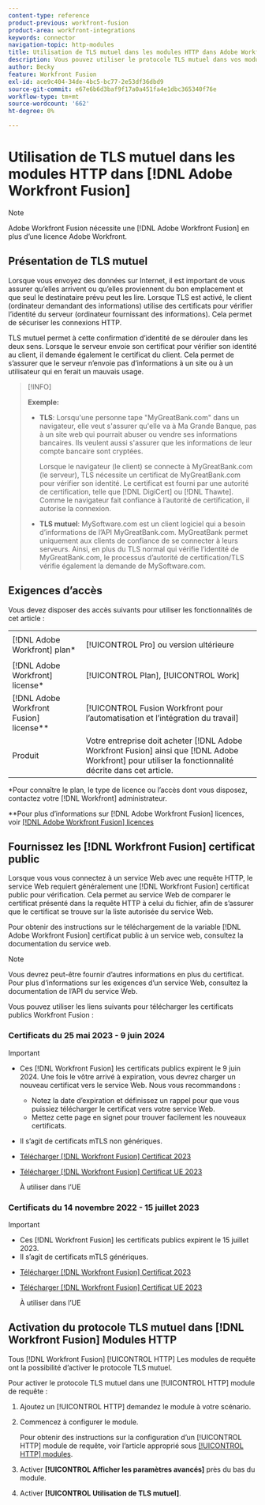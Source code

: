 ```yaml
---
content-type: reference
product-previous: workfront-fusion
product-area: workfront-integrations
keywords: connector
navigation-topic: http-modules
title: Utilisation de TLS mutuel dans les modules HTTP dans Adobe Workfront Fusion
description: Vous pouvez utiliser le protocole TLS mutuel dans vos modules HTTP Fusion Adobe Workfront, ce qui permet aux deux côtés de la transaction d’information de vérifier l’identité de l’autre.
author: Becky
feature: Workfront Fusion
exl-id: ace9c404-34de-4bc5-bc77-2e53df36dbd9
source-git-commit: e67e6b6d3baf9f17a0a451fa4e1dbc365340f76e
workflow-type: tm+mt
source-wordcount: '662'
ht-degree: 0%

---
```


# Utilisation de TLS mutuel dans les modules HTTP dans [!DNL Adobe Workfront Fusion]

>[!NOTE]
>
>Adobe Workfront Fusion nécessite une [!DNL Adobe Workfront Fusion] en plus d’une licence Adobe Workfront.

## Présentation de TLS mutuel

Lorsque vous envoyez des données sur Internet, il est important de vous assurer qu’elles arrivent ou qu’elles proviennent du bon emplacement et que seul le destinataire prévu peut les lire. Lorsque TLS est activé, le client (ordinateur demandant des informations) utilise des certificats pour vérifier l’identité du serveur (ordinateur fournissant des informations). Cela permet de sécuriser les connexions HTTP.

TLS mutuel permet à cette confirmation d’identité de se dérouler dans les deux sens. Lorsque le serveur envoie son certificat pour vérifier son identité au client, il demande également le certificat du client. Cela permet de s’assurer que le serveur n’envoie pas d’informations à un site ou à un utilisateur qui en ferait un mauvais usage.

>[!INFO]
>
>**Exemple:**
>
>* **TLS**: Lorsqu&#39;une personne tape &quot;MyGreatBank.com&quot; dans un navigateur, elle veut s&#39;assurer qu&#39;elle va à Ma Grande Banque, pas à un site web qui pourrait abuser ou vendre ses informations bancaires. Ils veulent aussi s&#39;assurer que les informations de leur compte bancaire sont cryptées.
   >
   >   Lorsque le navigateur (le client) se connecte à MyGreatBank.com (le serveur), TLS nécessite un certificat de MyGreatBank.com pour vérifier son identité. Le certificat est fourni par une autorité de certification, telle que [!DNL DigiCert] ou [!DNL Thawte]. Comme le navigateur fait confiance à l’autorité de certification, il autorise la connexion.
>
>* **TLS mutuel**: MySoftware.com est un client logiciel qui a besoin d’informations de l’API MyGreatBank.com. MyGreatBank permet uniquement aux clients de confiance de se connecter à leurs serveurs. Ainsi, en plus du TLS normal qui vérifie l’identité de MyGreatBank.com, le processus d’autorité de certification/TLS vérifie également la demande de MySoftware.com.


## Exigences d’accès

Vous devez disposer des accès suivants pour utiliser les fonctionnalités de cet article :

<table style="table-layout:auto"> 
 <col> 
 <col> 
 <tbody> 
  <tr> 
   <td role="rowheader">[!DNL Adobe Workfront] plan*</td> 
   <td> <p>[!UICONTROL Pro] ou version ultérieure</p> </td> 
  </tr> 
  <tr data-mc-conditions=""> 
   <td role="rowheader">[!DNL Adobe Workfront] license*</td> 
   <td> <p>[!UICONTROL Plan], [!UICONTROL Work]</p> </td> 
  </tr> 
  <tr> 
   <td role="rowheader">[!DNL Adobe Workfront Fusion] license**</td> 
   <td> <p>[!UICONTROL Fusion Workfront pour l’automatisation et l’intégration du travail] </p> </td> 
  </tr> 
  <tr> 
   <td role="rowheader">Produit</td> 
   <td>Votre entreprise doit acheter [!DNL Adobe Workfront Fusion] ainsi que [!DNL Adobe Workfront] pour utiliser la fonctionnalité décrite dans cet article.</td> 
  </tr> 
 </tbody> 
</table>

&#42;Pour connaître le plan, le type de licence ou l’accès dont vous disposez, contactez votre [!DNL Workfront] administrateur.

&#42;&#42;Pour plus d’informations sur [!DNL Adobe Workfront Fusion] licences, voir [[!DNL Adobe Workfront Fusion] licences](../../../workfront-fusion/get-started/license-automation-vs-integration.md)

## Fournissez les [!DNL Workfront Fusion] certificat public


Lorsque vous vous connectez à un service Web avec une requête HTTP, le service Web requiert généralement une [!DNL Workfront Fusion] certificat public pour vérification. Cela permet au service Web de comparer le certificat présenté dans la requête HTTP à celui du fichier, afin de s’assurer que le certificat se trouve sur la liste autorisée du service Web.

Pour obtenir des instructions sur le téléchargement de la variable [!DNL Adobe Workfront Fusion] certificat public à un service web, consultez la documentation du service web.

>[!NOTE]
>
>Vous devrez peut-être fournir d’autres informations en plus du certificat. Pour plus d’informations sur les exigences d’un service Web, consultez la documentation de l’API du service Web.

Vous pouvez utiliser les liens suivants pour télécharger les certificats publics Workfront Fusion :

### Certificats du 25 mai 2023 - 9 juin 2024

>[!IMPORTANT]
>
>* Ces [!DNL Workfront Fusion] les certificats publics expirent le 9 juin 2024. Une fois le vôtre arrivé à expiration, vous devrez charger un nouveau certificat vers le service Web. Nous vous recommandons :
   >
   >   * Notez la date d’expiration et définissez un rappel pour que vous puissiez télécharger le certificat vers votre service Web.
   >   * Mettez cette page en signet pour trouver facilement les nouveaux certificats.
>
* Il s’agit de certificats mTLS non génériques.
>

* [Télécharger [!DNL Workfront Fusion] Certificat 2023](assets/fusion-prod-us-mtls-certificate.pem)
* [Télécharger [!DNL Workfront Fusion] Certificat UE 2023](assets/fusion-prod-eu-mtls-certificate.pem)

   À utiliser dans l’UE

### Certificats du 14 novembre 2022 - 15 juillet 2023

>[!IMPORTANT]
>
>* Ces [!DNL Workfront Fusion] les certificats publics expirent le 15 juillet 2023.
>* Il s’agit de certificats mTLS génériques.


* [Télécharger [!DNL Workfront Fusion] Certificat 2023](https://cdn.experience.workfront.com/Documentation/Workfront+Fusion+2.0+public+certificates/app_workfrontfusion_com-jul-15-2023+updated.cer)
* [Télécharger [!DNL Workfront Fusion] Certificat UE 2023](https://cdn.experience.workfront.com/Documentation/Workfront+Fusion/app-eu_workfrontfusion_com-jul-15-2023.cer)

   À utiliser dans l’UE

## Activation du protocole TLS mutuel dans [!DNL Workfront Fusion] Modules HTTP

Tous [!DNL Workfront Fusion] [!UICONTROL HTTP] Les modules de requête ont la possibilité d’activer le protocole TLS mutuel.

Pour activer le protocole TLS mutuel dans une [!UICONTROL HTTP] module de requête :

1. Ajoutez un [!UICONTROL HTTP] demandez le module à votre scénario.
1. Commencez à configurer le module.

   Pour obtenir des instructions sur la configuration d’un [!UICONTROL HTTP] module de requête, voir l’article approprié sous [[!UICONTROL HTTP] modules](../../../workfront-fusion/apps-and-their-modules/http-modules/http-modules-1.md).

1. Activer **[!UICONTROL Afficher les paramètres avancés]** près du bas du module.
1. Activer **[!UICONTROL Utilisation de TLS mutuel]**.
